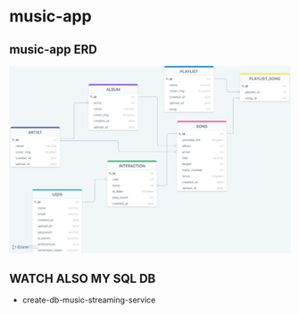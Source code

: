# music-app
## music-app ERD
![drawSQL](drawSQL.png)

## WATCH ALSO MY SQL DB
- create-db-music-streaming-service
 
